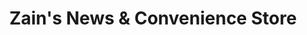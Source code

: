 ---
title: "Zain's News & Convenience Store"
url: /birmingham/zains-news-und-convenience-store/
shop: Lebensmittel
---